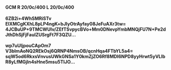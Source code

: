 #### GCM R 20/0c/400 L 20/0c/400
**6ZB2i+4WhSMRiSTv**<br/>**ElXMCgKXhL8pLP4ngK+bJIyOtrAyfay08JeFuAXr3tw=**<br/>**4JCBuUP+9TMCWUlv/ZEfTSvpycBVo+Mm0DNevpYmbMNQjFU7N+Pe2dJthDhSjFjFaulZUSrgFt7F3QZU...**<br/><br/>
**wp7uUljpouCApOm7**<br/>**V3blmAoNQ2REkOsj6QRNP4NmsOB/qcnHqa4FTbYL5a4=**<br/>**sqW5od6RkxsVnvusUWkGNSa1Y0kmZjZO6Rf8MDI6NPD8yyHrwt5yVLIbR8yLfMGjIn4sHne5msu5TlJO...**